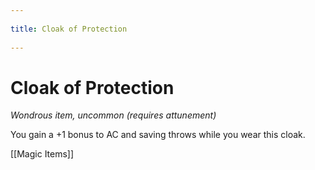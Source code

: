 --- 
title: Cloak of Protection 
---
# Cloak of Protection

*Wondrous item, uncommon (requires attunement)*

You gain a +1 bonus to AC and saving throws while you wear this cloak.


[[Magic Items]]
